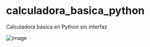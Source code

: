 # calculadora_basica_python
Calculadora básica en Python sin interfaz


![image](https://user-images.githubusercontent.com/72818352/121284124-ec9e0180-c8a1-11eb-9b59-aad0b2c78bfd.png)
